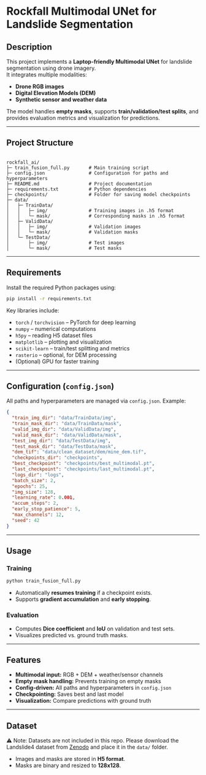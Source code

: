 
# Rockfall Multimodal UNet for Landslide Segmentation

## Description
This project implements a **Laptop-friendly Multimodal UNet** for landslide segmentation using drone imagery.  
It integrates multiple modalities:
- **Drone RGB images**
- **Digital Elevation Models (DEM)**
- **Synthetic sensor and weather data**  

The model handles **empty masks**, supports **train/validation/test splits**, and provides evaluation metrics and visualization for predictions.

---

## Project Structure
```

rockfall_ai/
├─ train_fusion_full.py       # Main training script
├─ config.json                # Configuration for paths and hyperparameters
├─ README.md                  # Project documentation
├─ requirements.txt           # Python dependencies
├─ checkpoints/               # Folder for saving model checkpoints
├─ data/
│   ├─ TrainData/
│   │   ├─ img/               # Training images in .h5 format
│   │   └─ mask/              # Corresponding masks in .h5 format
│   ├─ ValidData/
│   │   ├─ img/               # Validation images
│   │   └─ mask/              # Validation masks
│   └─ TestData/
│       ├─ img/               # Test images
│       └─ mask/              # Test masks

````

---

## Requirements

Install the required Python packages using:

```bash
pip install -r requirements.txt
````

Key libraries include:

* `torch` / `torchvision` – PyTorch for deep learning
* `numpy` – numerical computations
* `h5py` – reading H5 dataset files
* `matplotlib` – plotting and visualization
* `scikit-learn` – train/test splitting and metrics
* `rasterio` – optional, for DEM processing
* (Optional) GPU for faster training

---

## Configuration (`config.json`)

All paths and hyperparameters are managed via `config.json`. Example:

```json
{
  "train_img_dir": "data/TrainData/img",
  "train_mask_dir": "data/TrainData/mask",
  "valid_img_dir": "data/ValidData/img",
  "valid_mask_dir": "data/ValidData/mask",
  "test_img_dir": "data/TestData/img",
  "test_mask_dir": "data/TestData/mask",
  "dem_tif": "data/clean_dataset/dem/mine_dem.tif",
  "checkpoints_dir": "checkpoints",
  "best_checkpoint": "checkpoints/best_multimodal.pt",
  "last_checkpoint": "checkpoints/last_multimodal.pt",
  "logs_dir": "logs",
  "batch_size": 2,
  "epochs": 25,
  "img_size": 128,
  "learning_rate": 0.001,
  "accum_steps": 2,
  "early_stop_patience": 5,
  "max_channels": 12,
  "seed": 42
}
```

---

## Usage

### Training

```bash
python train_fusion_full.py
```

* Automatically **resumes training** if a checkpoint exists.
* Supports **gradient accumulation** and **early stopping**.

### Evaluation

* Computes **Dice coefficient** and **IoU** on validation and test sets.
* Visualizes predicted vs. ground truth masks.

---

## Features

* **Multimodal input:** RGB + DEM + weather/sensor channels
* **Empty mask handling:** Prevents training on empty masks
* **Config-driven:** All paths and hyperparameters in `config.json`
* **Checkpointing:** Saves best and last model
* **Visualization:** Compare predictions with ground truth

---

## Dataset

⚠️ Note: Datasets are not included in this repo. Please download the Landslide4 dataset from [Zenodo](https://zenodo.org/records/10463239) and place it in the `data/` folder.


* Images and masks are stored in **H5 format**.
* Masks are binary and resized to **128x128**.

```
  

